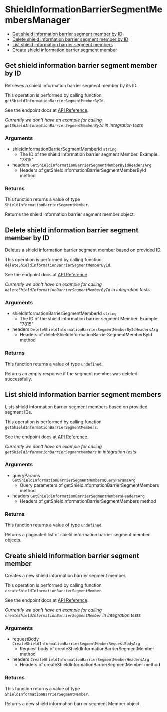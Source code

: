 # ShieldInformationBarrierSegmentMembersManager

- [Get shield information barrier segment member by ID](#get-shield-information-barrier-segment-member-by-id)
- [Delete shield information barrier segment member by ID](#delete-shield-information-barrier-segment-member-by-id)
- [List shield information barrier segment members](#list-shield-information-barrier-segment-members)
- [Create shield information barrier segment member](#create-shield-information-barrier-segment-member)

## Get shield information barrier segment member by ID

Retrieves a shield information barrier
segment member by its ID.

This operation is performed by calling function `getShieldInformationBarrierSegmentMemberById`.

See the endpoint docs at
[API Reference](https://developer.box.com/reference/get-shield-information-barrier-segment-members-id/).

_Currently we don't have an example for calling `getShieldInformationBarrierSegmentMemberById` in integration tests_

### Arguments

- shieldInformationBarrierSegmentMemberId `string`
  - The ID of the shield information barrier segment Member. Example: "7815"
- headers `GetShieldInformationBarrierSegmentMemberByIdHeadersArg`
  - Headers of getShieldInformationBarrierSegmentMemberById method

### Returns

This function returns a value of type `ShieldInformationBarrierSegmentMember`.

Returns the shield information barrier segment member object.

## Delete shield information barrier segment member by ID

Deletes a shield information barrier
segment member based on provided ID.

This operation is performed by calling function `deleteShieldInformationBarrierSegmentMemberById`.

See the endpoint docs at
[API Reference](https://developer.box.com/reference/delete-shield-information-barrier-segment-members-id/).

_Currently we don't have an example for calling `deleteShieldInformationBarrierSegmentMemberById` in integration tests_

### Arguments

- shieldInformationBarrierSegmentMemberId `string`
  - The ID of the shield information barrier segment Member. Example: "7815"
- headers `DeleteShieldInformationBarrierSegmentMemberByIdHeadersArg`
  - Headers of deleteShieldInformationBarrierSegmentMemberById method

### Returns

This function returns a value of type `undefined`.

Returns an empty response if the
segment member was deleted successfully.

## List shield information barrier segment members

Lists shield information barrier segment members
based on provided segment IDs.

This operation is performed by calling function `getShieldInformationBarrierSegmentMembers`.

See the endpoint docs at
[API Reference](https://developer.box.com/reference/get-shield-information-barrier-segment-members/).

_Currently we don't have an example for calling `getShieldInformationBarrierSegmentMembers` in integration tests_

### Arguments

- queryParams `GetShieldInformationBarrierSegmentMembersQueryParamsArg`
  - Query parameters of getShieldInformationBarrierSegmentMembers method
- headers `GetShieldInformationBarrierSegmentMembersHeadersArg`
  - Headers of getShieldInformationBarrierSegmentMembers method

### Returns

This function returns a value of type `undefined`.

Returns a paginated list of
shield information barrier segment member objects.

## Create shield information barrier segment member

Creates a new shield information barrier segment member.

This operation is performed by calling function `createShieldInformationBarrierSegmentMember`.

See the endpoint docs at
[API Reference](https://developer.box.com/reference/post-shield-information-barrier-segment-members/).

_Currently we don't have an example for calling `createShieldInformationBarrierSegmentMember` in integration tests_

### Arguments

- requestBody `CreateShieldInformationBarrierSegmentMemberRequestBodyArg`
  - Request body of createShieldInformationBarrierSegmentMember method
- headers `CreateShieldInformationBarrierSegmentMemberHeadersArg`
  - Headers of createShieldInformationBarrierSegmentMember method

### Returns

This function returns a value of type `ShieldInformationBarrierSegmentMember`.

Returns a new shield information barrier segment Member object.

